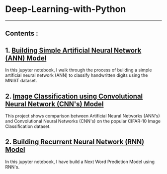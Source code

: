 # Deep-Learning-with-Python

---
## Contents :

## 1. [Building Simple Artificial Neural Network (ANN) Model](https://github.com/Ravjot03/MNIST-Classification-ANN)
In this jupyter notebook, I walk through the process of building a simple artificial neural network (ANN) to classify handwritten digits using the MNIST dataset.


## 2. [Image Classification using Convolutional Neural Network (CNN's) Model](https://github.com/Ravjot03/Image-Classification-using-CNN)
This project shows comparison between Artificial Neural Networks (ANN's) and Convolutional Neural Networks (CNN's) on the popular CIFAR-10 Image Classification dataset.

## 2. [Building Recurrent Neural Network (RNN) Model](https://github.com/Ravjot03/Next-Word-Prediction-using-RNN)
In this jupyter notebook, I have build a Next Word Prediction Model using RNN's.
